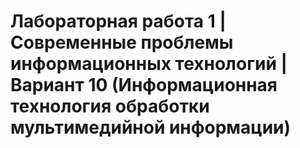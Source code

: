 # Лабораторная работа 1 | Современные проблемы информационных технологий | Вариант 10 (Информационная технология обработки мультимедийной информации)

